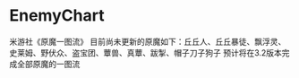 # EnemyChart
 米游社《原魔一图流》
 目前尚未更新的原魔如下：丘丘人、丘丘暴徒、飘浮灵、史莱姆、野伏众、盗宝团、蕈兽、真蕈、跋掣、帽子刀子狗子
 预计将在3.2版本完成全部原魔的一图流
